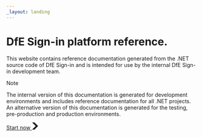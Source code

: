 ```yaml
---
_layout: landing
---
```


# DfE Sign-in platform reference.

This website contains reference documentation generated from the .NET source code of DfE Sign-in and is intended for use by the internal DfE Sign-in development team.

> [!NOTE]
> The internal version of this documentation is generated for development environments and includes reference documentation for all .NET projects. An alternative version of this documentation is generated for the testing, pre-production and production environments.

<a href="guide/introduction.md" role="button" draggable="false" class="govuk-button govuk-button--start" data-module="govuk-button">
  Start now
  <svg class="govuk-button__start-icon" xmlns="http://www.w3.org/2000/svg" width="17.5" height="19" viewBox="0 0 33 40" aria-hidden="true" focusable="false">
    <path fill="currentColor" d="M0 0h13l20 20-20 20H0l20-20z" />
  </svg>
</a>
